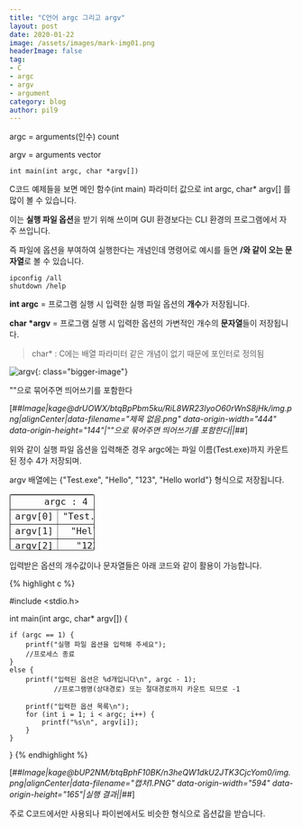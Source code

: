 ```yaml
---
title: "C언어 argc 그리고 argv"
layout: post
date: 2020-01-22
image: /assets/images/mark-img01.png
headerImage: false
tag:
- C
- argc
- argv
- argument
category: blog
author: pil9
---
```

 

 

argc = arguments(인수) count

argv = arguments vector

```
int main(int argc, char *argv[])
```

C코드 예제들을 보면 메인 함수(int main) 파라미터 값으로 int argc, char\* argv\[\] 를 많이 볼 수 있습니다.

이는 **실행 파일 옵션**을 받기 위해 쓰이며 GUI 환경보다는 CLI 환경의 프로그램에서 자주 쓰입니다.

즉 파일에 옵션을 부여하여 실행한다는 개념인데 명령어로 예시를 들면 **/와 같이 오는 문자열**로 볼 수 있습니다.

```
ipconfig /all
shutdown /help
```

**int argc** = 프로그램 실행 시 입력한 실행 파일 옵션의 **개수**가 저장됩니다.

**char \*argv** = 프로그램 실행 시 입력한 옵션의 가변적인 개수의 **문자열**들이 저장됩니다.

> char\* : C에는 배열 파라미터 같은 개념이 없기 때문에 포인터로 정의됨



![argv](../img/argv.png){: class="bigger-image"}
<figcaption class="caption">""으로 묶어주면 띄어쓰기를 포함한다</figcaption>


[##_Image|kage@drUOWX/btqBpPbm5ku/RiL8WR23IyoO60rWnS8jHk/img.png|alignCenter|data-filename="제목 없음.png" data-origin-width="444" data-origin-height="144"|""으로 묶어주면 띄어쓰기를 포함한다||_##]

위와 같이 실행 파일 옵션을 입력해준 경우 argc에는 파일 이름(Test.exe)까지 카운트된 정수 4가 저장되며.

argv 배열에는 {"Test.exe", "Hello", "123", "Hello world"} 형식으로 저장됩니다.

<table style="letter-spacing: 0px; border-collapse: collapse; width: 30%; height: 100px; border-radius: 3px; font-family: Menlo, Consolas, Monaco, monospace;" border="1"><tbody><tr style="height: 20px;"><td style="width: 50%; text-align: center; height: 20px;" colspan="2">argc : 4</td></tr><tr style="height: 20px;"><td style="width: 50%; height: 20px; text-align: center;">argv[0]</td><td style="width: 50%; height: 20px; text-align: center;">"Test.exe"</td></tr><tr style="height: 20px;"><td style="width: 50%; height: 20px; text-align: center;">argv[1]</td><td style="width: 50%; height: 20px; text-align: center;">"Hello"</td></tr><tr style="height: 20px;"><td style="width: 50%; height: 20px; text-align: center;">argv[2]</td><td style="width: 50%; height: 20px; text-align: center;">"123"</td></tr><tr style="height: 20px;"><td style="width: 50%; height: 20px; text-align: center;">argv[3]</td><td style="width: 50%; height: 20px; text-align: center;">"Hello world"</td></tr></tbody></table>

입력받은 옵션의 개수값이나 문자열들은 아래 코드와 같이 활용이 가능합니다.

{% highlight c %}

#include <stdio.h>

int main(int argc, char* argv[]) {

	if (argc == 1) {
		printf("실행 파일 옵션을 입력해 주세요");
		//프로세스 종료
	}
	else {
		printf("입력된 옵션은 %d개입니다\n", argc - 1);
               //프로그램명(상대경로) 또는 절대경로까지 카운트 되므로 -1

		printf("입력한 옵션 목록\n");
		for (int i = 1; i < argc; i++) {
			printf("%s\n", argv[i]);
		}
	}
}
{% endhighlight %}

[##_Image|kage@bUP2NM/btqBphF10BK/n3heQW1dkU2JTK3CjcYom0/img.png|alignCenter|data-filename="캡처1.PNG" data-origin-width="594" data-origin-height="165"|실행 결과||_##]

주로 C코드에서만 사용되나 파이썬에서도 비슷한 형식으로 옵션값을 받습니다.